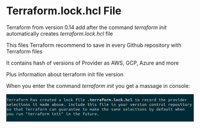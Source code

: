 # Terraform.lock.hcl File
Terraform from version 0.14 add after the command *terraform init* automatically creates *terraform.lock.hcl* file

This files Terraform recommend to save in every Github repository with Terraform files

It contains hash of versions of Provider as AWS, GCP, Azure and more

Plus information about terraform init file version

When you enter the command *terraform init* you get a massage in console:

<div align="center">
  <img src="https://github.com/MatveyGuralskiy/Terraform/blob/main/Screens/Lock_File/Terraform_lock_hcl.png?raw=true">
</div>

